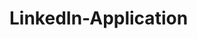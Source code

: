 # LinkedIn-Application

[logo]: https://linkedin-application-images.s3.amazonaws.com/Screen+Shot+2019-08-07+at+2.38.11+AM.png "Logo Title Text 2"
